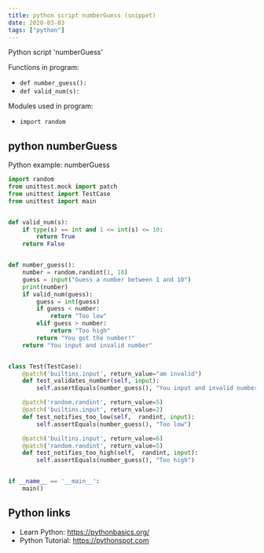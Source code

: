 ```yaml
---
title: python script numberGuess (snippet)
date: 2020-03-03
tags: ["python"]
---
```

Python script 'numberGuess'

Functions in program: 
* `def number_guess():`
* `def valid_num(s):`

Modules used in program: 
* `import random`

## python numberGuess

Python example: numberGuess

```python
import random
from unittest.mock import patch
from unittest import TestCase
from unittest import main


def valid_num(s):
    if type(s) == int and 1 <= int(s) <= 10:
        return True
    return False


def number_guess():
    number = random.randint(1, 10)
    guess = input("Guess a number between 1 and 10")
    print(number)
    if valid_num(guess):
        guess = int(guess)
        if guess < number:
            return "Too low"
        elif guess > number:
            return "Too high"
        return "You got the number!"
    return "You input and invalid number"


class Test(TestCase):
    @patch('builtins.input', return_value="am invalid")
    def test_validates_number(self, input):
        self.assertEquals(number_guess(), "You input and invalid number")

    @patch('random.randint', return_value=5)
    @patch('builtins.input', return_value=2)
    def test_notifies_too_low(self,  randint, input):
        self.assertEquals(number_guess(), "Too low")

    @patch('builtins.input', return_value=6)
    @patch('random.randint', return_value=5)
    def test_notifies_too_high(self,  randint, input):
        self.assertEquals(number_guess(), "Too high")


if __name__ == '__main__':
    main()


```

## Python links

- Learn Python: https://pythonbasics.org/
- Python Tutorial: https://pythonspot.com
